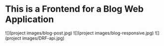 # This is a Frontend for a Blog Web Application

![](project images/blog-post.jpg)
![](project images/blog-responsive.jpg)
![](project images/DRF-api.jpg)
